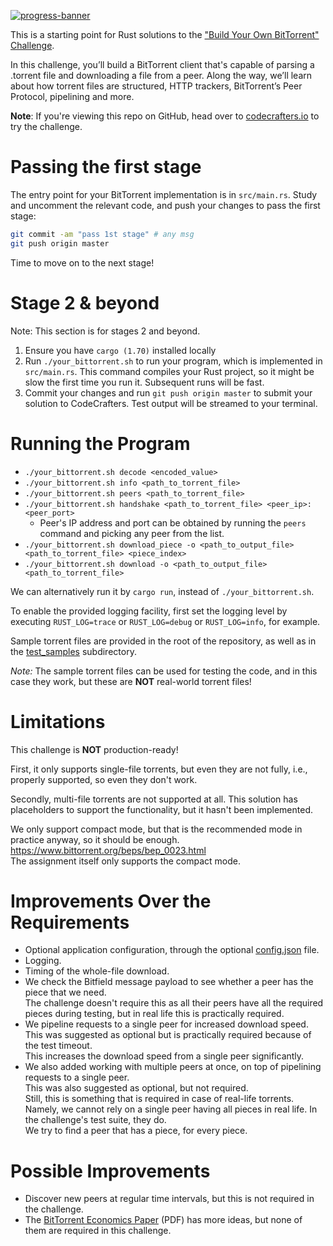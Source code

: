 [![progress-banner](https://backend.codecrafters.io/progress/bittorrent/ca143921-9bbb-45ad-81e4-25927be2c7a8)](https://app.codecrafters.io/users/ivanbgd?r=2qF)

This is a starting point for Rust solutions to the
["Build Your Own BitTorrent" Challenge](https://app.codecrafters.io/courses/bittorrent/overview).

In this challenge, you’ll build a BitTorrent client that's capable of parsing a
.torrent file and downloading a file from a peer. Along the way, we’ll learn
about how torrent files are structured, HTTP trackers, BitTorrent’s Peer
Protocol, pipelining and more.

**Note**: If you're viewing this repo on GitHub, head over to
[codecrafters.io](https://codecrafters.io) to try the challenge.

# Passing the first stage

The entry point for your BitTorrent implementation is in `src/main.rs`. Study
and uncomment the relevant code, and push your changes to pass the first stage:

```sh
git commit -am "pass 1st stage" # any msg
git push origin master
```

Time to move on to the next stage!

# Stage 2 & beyond

Note: This section is for stages 2 and beyond.

1. Ensure you have `cargo (1.70)` installed locally
2. Run `./your_bittorrent.sh` to run your program, which is implemented in
   `src/main.rs`. This command compiles your Rust project, so it might be slow
   the first time you run it. Subsequent runs will be fast.
3. Commit your changes and run `git push origin master` to submit your solution
   to CodeCrafters. Test output will be streamed to your terminal.

# Running the Program

- `./your_bittorrent.sh decode <encoded_value>`
- `./your_bittorrent.sh info <path_to_torrent_file>`
- `./your_bittorrent.sh peers <path_to_torrent_file>`
- `./your_bittorrent.sh handshake <path_to_torrent_file> <peer_ip>:<peer_port>`
    - Peer's IP address and port can be obtained by running the `peers` command and picking any peer from the list.
- `./your_bittorrent.sh download_piece -o <path_to_output_file> <path_to_torrent_file> <piece_index>`
- `./your_bittorrent.sh download -o <path_to_output_file> <path_to_torrent_file>`

We can alternatively run it by `cargo run`, instead of `./your_bittorrent.sh`.

To enable the provided logging facility, first set the logging level by executing
`RUST_LOG=trace` or `RUST_LOG=debug` or `RUST_LOG=info`, for example.

Sample torrent files are provided in the root of the repository,
as well as in the [test_samples](./test_samples) subdirectory.

*Note:* The sample torrent files can be used for testing the code, and in this case they work, but these are **NOT**
real-world torrent files!

# Limitations

This challenge is **NOT** production-ready!

First, it only supports single-file torrents, but even they are not fully, i.e., properly supported,
so even they don't work.

Secondly, multi-file torrents are not supported at all. This solution has placeholders to support the functionality,
but it hasn't been implemented.

We only support compact mode, but that is the recommended mode in practice anyway, so it should be enough.  
https://www.bittorrent.org/beps/bep_0023.html  
The assignment itself only supports the compact mode.

# Improvements Over the Requirements

- Optional application configuration, through the optional [config.json](config.json) file.
- Logging.
- Timing of the whole-file download.
- We check the Bitfield message payload to see whether a peer has the piece that we need.  
  The challenge doesn't require this as all their peers have all the required pieces during testing,
  but in real life this is practically required.
- We pipeline requests to a single peer for increased download speed.  
  This was suggested as optional but is practically required because of the test timeout.  
  This increases the download speed from a single peer significantly.
- We also added working with multiple peers at once, on top of pipelining requests to a single peer.  
  This was also suggested as optional, but not required.  
  Still, this is something that is required in case of real-life torrents.
  Namely, we cannot rely on a single peer having all pieces in real life. In the challenge's test suite, they do.  
  We try to find a peer that has a piece, for every piece.

# Possible Improvements

- Discover new peers at regular time intervals, but this is not required in the challenge.
- The [BitTorrent Economics Paper](http://bittorrent.org/bittorrentecon.pdf) (PDF) has more ideas,
  but none of them are required in this challenge.
